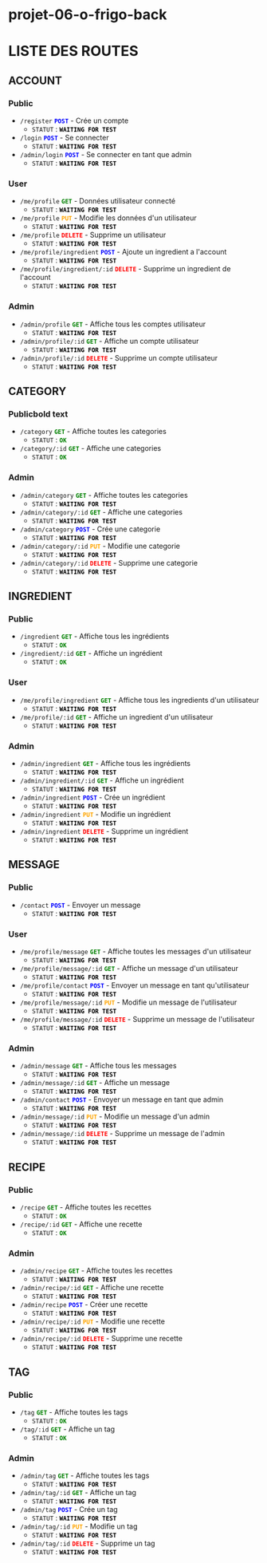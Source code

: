 # projet-06-o-frigo-back

# LISTE DES ROUTES

## ACCOUNT

### Public


- `/register`  <span style="color:blue"><strong>`POST`</strong></span> - Crée un compte
  - `STATUT` : <span style="color:black"><strong>`WAITING FOR TEST`</strong></span>
- `/login`  <span style="color:blue"><strong>`POST`</strong></span> - Se connecter
  - `STATUT` : <span style="color:black"><strong>`WAITING FOR TEST`</strong></span>
- `/admin/login`  <span style="color:blue"><strong>`POST`</strong></span> - Se connecter en tant que admin
  - `STATUT` : <span style="color:black"><strong>`WAITING FOR TEST`</strong></span>

### User

- `/me/profile` <span style="color:green"><strong>`GET`</strong></span> - Données utilisateur connecté
  - `STATUT` : <span style="color:black"><strong>`WAITING FOR TEST`</strong></span>
- `/me/profile` <span style="color:orange"><strong>`PUT`</strong></span> - Modifie les données d'un utilisateur
  - `STATUT` : <span style="color:black"><strong>`WAITING FOR TEST`</strong></span>
- `/me/profile` <span style="color:red"><strong>`DELETE`</strong></span> - Supprime un utilisateur
  - `STATUT` : <span style="color:black"><strong>`WAITING FOR TEST`</strong></span>
- `/me/profile/ingredient`  <span style="color:blue"><strong>`POST`</strong></span> - Ajoute un ingredient a l'account
  - `STATUT` : <span style="color:black"><strong>`WAITING FOR TEST`</strong></span>
- `/me/profile/ingredient/:id` <span style="color:red"><strong>`DELETE`</strong></span> - Supprime un ingredient de l'account
  - `STATUT` : <span style="color:black"><strong>`WAITING FOR TEST`</strong></span>

### Admin

- `/admin/profile` <span style="color:green"><strong>`GET`</strong></span> - Affiche tous les comptes utilisateur
  - `STATUT` : <span style="color:black"><strong>`WAITING FOR TEST`</strong></span>
- `/admin/profile/:id` <span style="color:green"><strong>`GET`</strong></span> - Affiche un compte utilisateur
  - `STATUT` :  <span style="color:black"><strong>`WAITING FOR TEST`</strong></span>
- `/admin/profile/:id` <span style="color:red"><strong>`DELETE`</strong></span> - Supprime un compte utilisateur
  - `STATUT` : <span style="color:black"><strong>`WAITING FOR TEST`</strong></span>

## CATEGORY

### Publicbold text

- `/category` <span style="color:green"><strong>`GET`</strong></span> - Affiche toutes les categories
  - `STATUT` :  <span style="color:green"><strong>`OK`</strong></span>
- `/category/:id` <span style="color:green"><strong>`GET`</strong></span> - Affiche une categories
  - `STATUT` : <span style="color:green"><strong>`OK`</strong></span>

### Admin

- `/admin/category` <span style="color:green"><strong>`GET`</strong></span> - Affiche toutes les categories
  - `STATUT` : <span style="color:black"><strong>`WAITING FOR TEST`</strong></span>
- `/admin/category/:id` <span style="color:green"><strong>`GET`</strong></span> - Affiche une categories
  - `STATUT` : <span style="color:black"><strong>`WAITING FOR TEST`</strong></span>
- `/admin/category`  <span style="color:blue"><strong>`POST`</strong></span> - Crée une categorie
  - `STATUT` : <span style="color:black"><strong>`WAITING FOR TEST`</strong></span>
- `/admin/category/:id` <span style="color:orange"><strong>`PUT`</strong></span> - Modifie une categorie
  - `STATUT` : <span style="color:black"><strong>`WAITING FOR TEST`</strong></span>
- `/admin/category/:id` <span style="color:red"><strong>`DELETE`</strong></span> - Supprime une categorie 
  - `STATUT` : <span style="color:black"><strong>`WAITING FOR TEST`</strong></span>

## INGREDIENT

### Public

- `/ingredient` <span style="color:green"><strong>`GET`</strong></span> - Affiche tous les ingrédients
  - `STATUT` :  <span style="color:green"><strong>`OK`</strong></span>
- `/ingredient/:id` <span style="color:green"><strong>`GET`</strong></span> - Affiche un ingrédient
  - `STATUT` :  <span style="color:green"><strong>`OK`</strong></span>

### User

- `/me/profile/ingredient` <span style="color:green"><strong>`GET`</strong></span> - Affiche tous les ingredients d'un utilisateur
  - `STATUT` : <span style="color:black"><strong>`WAITING FOR TEST`</strong></span>
- `/me/profile/:id` <span style="color:green"><strong>`GET`</strong></span> - Affiche un ingredient d'un utilisateur
  - `STATUT` : <span style="color:black"><strong>`WAITING FOR TEST`</strong></span>

### Admin

- `/admin/ingredient` <span style="color:green"><strong>`GET`</strong></span> - Affiche tous les ingrédients
  - `STATUT` : <span style="color:black"><strong>`WAITING FOR TEST`</strong></span>
- `/admin/ingredient/:id` <span style="color:green"><strong>`GET`</strong></span> - Affiche un ingrédient
  - `STATUT` : <span style="color:black"><strong>`WAITING FOR TEST`</strong></span>
- `/admin/ingredient`  <span style="color:blue"><strong>`POST`</strong></span> - Crée un ingrédient
  - `STATUT` : <span style="color:black"><strong>`WAITING FOR TEST`</strong></span>
- `/admin/ingredient` <span style="color:orange"><strong>`PUT`</strong></span> - Modifie un ingrédient
  - `STATUT` : <span style="color:black"><strong>`WAITING FOR TEST`</strong></span>
- `/admin/ingredient` <span style="color:red"><strong>`DELETE`</strong></span> - Supprime un ingrédient
  - `STATUT` : <span style="color:black"><strong>`WAITING FOR TEST`</strong></span>

## MESSAGE

### Public

- `/contact` <span style="color:blue"><strong>`POST`</strong></span> - Envoyer un message
  - `STATUT` : <span style="color:black"><strong>`WAITING FOR TEST`</strong></span>

### User

- `/me/profile/message` <span style="color:green"><strong>`GET`</strong></span> - Affiche toutes les messages d'un utilisateur
  - `STATUT` : <span style="color:black"><strong>`WAITING FOR TEST`</strong></span>
- `/me/profile/message/:id` <span style="color:green"><strong>`GET`</strong></span> - Affiche un message d'un utilisateur
  - `STATUT` : <span style="color:black"><strong>`WAITING FOR TEST`</strong></span>
- `/me/profile/contact`  <span style="color:blue"><strong>`POST`</strong></span> - Envoyer un message en tant qu'utilisateur
  - `STATUT` : <span style="color:black"><strong>`WAITING FOR TEST`</strong></span>
- `/me/profile/message/:id` <span style="color:orange"><strong>`PUT`</strong></span> - Modifie un message de l'utilisateur
  - `STATUT` : <span style="color:black"><strong>`WAITING FOR TEST`</strong></span>
- `/me/profile/message/:id` <span style="color:red"><strong>`DELETE`</strong></span> - Supprime un message de l'utilisateur
  - `STATUT` : <span style="color:black"><strong>`WAITING FOR TEST`</strong></span>

### Admin

- `/admin/message` <span style="color:green"><strong>`GET`</strong></span> - Affiche tous les messages
  - `STATUT` : <span style="color:black"><strong>`WAITING FOR TEST`</strong></span>
- `/admin/message/:id` <span style="color:green"><strong>`GET`</strong></span> - Affiche un message
  - `STATUT` : <span style="color:black"><strong>`WAITING FOR TEST`</strong></span>
- `/admin/contact`  <span style="color:blue"><strong>`POST`</strong></span> - Envoyer un message en tant que admin
  - `STATUT` : <span style="color:black"><strong>`WAITING FOR TEST`</strong></span>
- `/admin/message/:id` <span style="color:orange"><strong>`PUT`</strong></span> - Modifie un message d'un admin
  - `STATUT` : <span style="color:black"><strong>`WAITING FOR TEST`</strong></span>
- `/admin/message/:id` <span style="color:red"><strong>`DELETE`</strong></span> - Supprime un message de l'admin
  - `STATUT` : <span style="color:black"><strong>`WAITING FOR TEST`</strong></span>

## RECIPE

### Public

- `/recipe` <span style="color:green"><strong>`GET`</strong></span> - Affiche toutes les recettes
  - `STATUT` :  <span style="color:green"><strong>`OK`</strong></span>
- `/recipe/:id` <span style="color:green"><strong>`GET`</strong></span> - Affiche une recette
  - `STATUT` :  <span style="color:green"><strong>`OK`</strong></span>

### Admin

- `/admin/recipe` <span style="color:green"><strong>`GET`</strong></span> - Affiche toutes les recettes
  - `STATUT` : <span style="color:black"><strong>`WAITING FOR TEST`</strong></span>
- `/admin/recipe/:id` <span style="color:green"><strong>`GET`</strong></span> - Affiche une recette
  - `STATUT` : <span style="color:black"><strong>`WAITING FOR TEST`</strong></span>
- `/admin/recipe`  <span style="color:blue"><strong>`POST`</strong></span> - Créer une recette
  - `STATUT` : <span style="color:black"><strong>`WAITING FOR TEST`</strong></span>
- `/admin/recipe/:id` <span style="color:orange"><strong>`PUT`</strong></span> - Modifie une recette
  - `STATUT` : <span style="color:black"><strong>`WAITING FOR TEST`</strong></span>
- `/admin/recipe/:id` <span style="color:red"><strong>`DELETE`</strong></span> - Supprime une recette
  - `STATUT` : <span style="color:black"><strong>`WAITING FOR TEST`</strong></span>

## TAG

### Public

- `/tag` <span style="color:green"><strong>`GET`</strong></span> - Affiche toutes les tags
  - `STATUT` :  <span style="color:green"><strong>`OK`</strong></span>
- `/tag/:id` <span style="color:green"><strong>`GET`</strong></span> - Affiche un tag
  - `STATUT` :  <span style="color:green"><strong>`OK`</strong></span>

### Admin

- `/admin/tag` <span style="color:green"><strong>`GET`</strong></span> - Affiche toutes les tags
  - `STATUT` : <span style="color:black"><strong>`WAITING FOR TEST`</strong></span>
- `/admin/tag/:id` <span style="color:green"><strong>`GET`</strong></span> - Affiche un tag
  - `STATUT` : <span style="color:black"><strong>`WAITING FOR TEST`</strong></span>
- `/admin/tag`  <span style="color:blue"><strong>`POST`</strong></span> - Crée un tag
  - `STATUT` : <span style="color:black"><strong>`WAITING FOR TEST`</strong></span>
- `/admin/tag/:id` <span style="color:orange"><strong>`PUT`</strong></span> - Modifie un tag 
  - `STATUT` : <span style="color:black"><strong>`WAITING FOR TEST`</strong></span>
- `/admin/tag/:id` <span style="color:red"><strong>`DELETE`</strong></span> - Supprime un tag
  - `STATUT` : <span style="color:black"><strong>`WAITING FOR TEST`</strong></span>